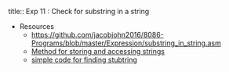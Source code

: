 title:: Exp 11 : Check for substring in a string

- Resources
	- https://github.com/jacobjohn2016/8086-Programs/blob/master/Expression/substring_in_string.asm
	- [Method for storing and accessing strings](https://github.com/mrSaraf25/8086-Microprocessor-Programs/blob/master/findSubtring.ASM)
	- [simple code for finding stubtring](https://github.com/godcrampy/svnit-archives/blob/b9f81c40f81c165a18ede120a8b1cf4916e57d24/sem-5/mit-lab/lab-11/q11.asm)